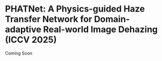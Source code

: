 # PHATNet: A Physics-guided Haze Transfer Network for Domain-adaptive Real-world Image Dehazing (ICCV 2025)

Coming Soon
